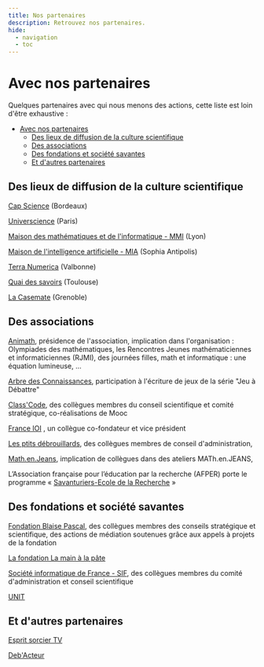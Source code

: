 ```yaml
---
title: Nos partenaires 
description: Retrouvez nos partenaires.
hide:
  - navigation
  - toc
---
```


# Avec nos partenaires

Quelques partenaires avec qui nous menons des actions, cette liste est loin d'être exhaustive :
<!-- TOC -->

- [Avec nos partenaires](#avec-nos-partenaires)
    - [Des lieux de diffusion de la culture scientifique](#des-lieux-de-diffusion-de-la-culture-scientifique)
    - [Des associations](#des-associations)
    - [Des fondations et société savantes](#des-fondations-et-soci%C3%A9t%C3%A9-savantes)
    - [Et d'autres partenaires](#et-dautres-partenaires)

<!-- /TOC -->
<!-- /TOC -->


## Des lieux de diffusion de la culture scientifique
[Cap Science](https://www.cap-sciences.net/) (Bordeaux)

[Universcience](https://www.universcience.fr/fr/accueil) (Paris)

[Maison des mathématiques et de l'informatique - MMI](https://mmi-lyon.fr/) (Lyon)

[Maison de l'intelligence artificielle - MIA](https://www.maison-intelligence-artificielle.com/) (Sophia Antipolis)

[Terra Numerica](https://terra-numerica.org/) (Valbonne)

[Quai des savoirs](https://quaidessavoirs.toulouse-metropole.fr/) (Toulouse)

[La Casemate](https://lacasemate.fr/) (Grenoble)

## Des associations

[Animath](https://www.animath.fr/), présidence de l'association, implication dans l'organisation :  Olympiades des mathématiques, les Rencontres Jeunes mathématiciennes et informaticiennes (RJMI), des journées filles, math et informatique : une équation lumineuse, ...

[Arbre des Connaissances](https://arbre-des-connaissances-apsr.org/), participation à l'écriture de jeux de la série "Jeu à Débattre" 

[Class'Code](https://www.class-code.fr/), des collègues membres du conseil scientifique et comité stratégique, co-réalisations de Mooc

[France IOI](https://www.france-ioi.org/) , un collègue co-fondateur et vice président

[Les ptits débrouillards](https://www.lespetitsdebrouillards.org/), des collègues membres de conseil d'administration, 

[Math.en.Jeans](https://www.mathenjeans.fr/), implication de collègues dans des ateliers MATh.en.JEANS,

L’Association française pour l’éducation par la recherche (AFPER) porte le programme « [Savanturiers-Ecole de la Recherche](https://savanturiers.afper.org/)  »

## Des fondations et société savantes

[Fondation Blaise Pascal](https://www.fondation-blaise-pascal.org/), des collègues membres des conseils stratégique et scientifique, des actions de médiation soutenues grâce aux appels à projets de la fondation

[La fondation La main à la pâte](https://fondation-lamap.org/)

[Société informatique de France - SIF](https://www.socinfo.fr/), des collègues membres du comité d'administration et conseil scientifique

[UNIT](https://unit.eu/)

## Et d'autres partenaires

[Esprit sorcier TV](https://lespritsorcier.tv/)

[Deb'Acteur](https://www.debacteur.fr/)
